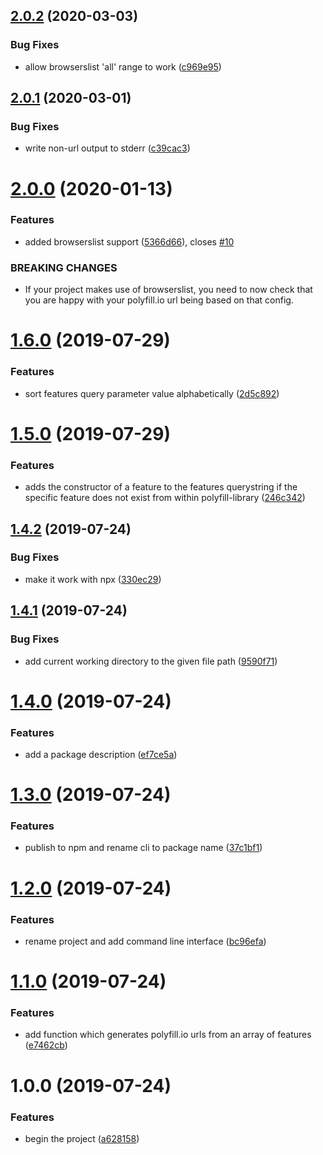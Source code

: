 ## [2.0.2](https://github.com/JakeChampion/polyfill-service-url-builder/compare/v2.0.1...v2.0.2) (2020-03-03)


### Bug Fixes

* allow browserslist 'all' range to work ([c969e95](https://github.com/JakeChampion/polyfill-service-url-builder/commit/c969e95f2aa562004767a4be0a2ac62cefc97654))

## [2.0.1](https://github.com/JakeChampion/polyfill-service-url-builder/compare/v2.0.0...v2.0.1) (2020-03-01)


### Bug Fixes

* write non-url output to stderr ([c39cac3](https://github.com/JakeChampion/polyfill-service-url-builder/commit/c39cac3225a4d060ce50d60504ee99fb351204f5))

# [2.0.0](https://github.com/JakeChampion/polyfill-service-url-builder/compare/v1.6.0...v2.0.0) (2020-01-13)


### Features

* added browserslist support ([5366d66](https://github.com/JakeChampion/polyfill-service-url-builder/commit/5366d66)), closes [#10](https://github.com/JakeChampion/polyfill-service-url-builder/issues/10)


### BREAKING CHANGES

* If your project makes use of browserslist, you need to now check that you are happy
with your polyfill.io url being based on that config.

# [1.6.0](https://github.com/JakeChampion/polyfill-service-url-builder/compare/v1.5.0...v1.6.0) (2019-07-29)


### Features

* sort features query parameter value alphabetically ([2d5c892](https://github.com/JakeChampion/polyfill-service-url-builder/commit/2d5c892))

# [1.5.0](https://github.com/JakeChampion/polyfill-service-url-builder/compare/v1.4.2...v1.5.0) (2019-07-29)


### Features

* adds the constructor of a feature to the features querystring if the specific feature does not exist from within polyfill-library ([246c342](https://github.com/JakeChampion/polyfill-service-url-builder/commit/246c342))

## [1.4.2](https://github.com/JakeChampion/polyfill-service-url-builder/compare/v1.4.1...v1.4.2) (2019-07-24)


### Bug Fixes

* make it work with npx ([330ec29](https://github.com/JakeChampion/polyfill-service-url-builder/commit/330ec29))

## [1.4.1](https://github.com/JakeChampion/polyfill-service-url-builder/compare/v1.4.0...v1.4.1) (2019-07-24)


### Bug Fixes

* add current working directory to the given file path ([9590f71](https://github.com/JakeChampion/polyfill-service-url-builder/commit/9590f71))

# [1.4.0](https://github.com/JakeChampion/polyfill-service-url-builder/compare/v1.3.0...v1.4.0) (2019-07-24)


### Features

* add a package description ([ef7ce5a](https://github.com/JakeChampion/polyfill-service-url-builder/commit/ef7ce5a))

# [1.3.0](https://github.com/JakeChampion/polyfill-service-url-builder/compare/v1.2.0...v1.3.0) (2019-07-24)


### Features

* publish to npm and rename cli to package name ([37c1bf1](https://github.com/JakeChampion/polyfill-service-url-builder/commit/37c1bf1))

# [1.2.0](https://github.com/JakeChampion/polyfill-service-url-builder/compare/v1.1.0...v1.2.0) (2019-07-24)


### Features

* rename project and add command line interface ([bc96efa](https://github.com/JakeChampion/polyfill-service-url-builder/commit/bc96efa))

# [1.1.0](https://github.com/JakeChampion/polyfill-service-url-builder/compare/v1.0.0...v1.1.0) (2019-07-24)


### Features

* add function which generates polyfill.io urls from an array of features ([e7462cb](https://github.com/JakeChampion/polyfill-service-url-builder/commit/e7462cb))

# 1.0.0 (2019-07-24)


### Features

* begin the project ([a628158](https://github.com/JakeChampion/polyfill-service-url-builder/commit/a628158))
